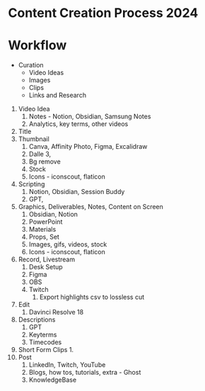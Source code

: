 # Content Creation Process 2024

# Workflow

- Curation
    - Video Ideas
    - Images
    - Clips
    - Links and Research

1. Video Idea
    1. Notes - Notion, Obsidian, Samsung Notes
    2. Analytics, key terms, other videos
2. Title
3. Thumbnail
    1. Canva, Affinity Photo, Figma, Excalidraw
    2. Dalle 3, 
    3. Bg remove
    4. Stock
    5. Icons - iconscout, flaticon
4. Scripting
    1. Notion, Obsidian, Session Buddy
    2. GPT,  
5. Graphics, Deliverables, Notes, Content on Screen
    1. Obsidian, Notion
    2. PowerPoint
    3. Materials
    4. Props, Set
    5. Images, gifs, videos, stock
    6. Icons - iconscout, flaticon
6. Record, Livestream
    1. Desk Setup
    2. Figma 
    3. OBS
    4. Twitch
        1. Export highlights csv to lossless cut 
7. Edit
    1. Davinci Resolve 18
8. Descriptions
    1. GPT
    2. Keyterms
    3. Timecodes
9. Short Form Clips
    1. 
10. Post
    1. LinkedIn, Twitch, YouTube
    2. Blogs, how tos, tutorials, extra - Ghost
    3. KnowledgeBase